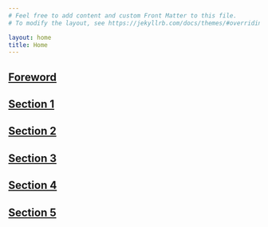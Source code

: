 ```yaml
---
# Feel free to add content and custom Front Matter to this file.
# To modify the layout, see https://jekyllrb.com/docs/themes/#overriding-theme-defaults

layout: home
title: Home
---
```

## [Foreword](/chapters/Foreword.html)
## [Section 1](/chapters/Section1.html)
## [Section 2](/chapters/Section2.html)
## [Section 3](/chapters/Section3.html)
## [Section 4](/chapters/Section4.html)
## [Section 5](/chapters/Section5.html)
